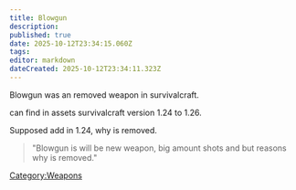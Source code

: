 ```yaml
---
title: Blowgun
description: 
published: true
date: 2025-10-12T23:34:15.060Z
tags: 
editor: markdown
dateCreated: 2025-10-12T23:34:11.323Z
---
```


Blowgun was an removed weapon in survivalcraft.

can find in assets survivalcraft version 1.24 to 1.26.

Supposed add in 1.24, why is removed.

> "Blowgun is will be new weapon, big amount shots and but reasons why
> is removed."

[Category:Weapons](Category:Weapons "wikilink")